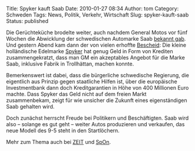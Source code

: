 Title: Spyker kauft Saab
Date: 2010-01-27 08:34
Author: tom
Category: Schweden
Tags: News, Politik, Verkehr, Wirtschaft
Slug: spyker-kauft-saab
Status: published

Die Gerüchteküche brodelte weiter, auch nachdem General Motos vor fünf
Wochen die Abwicklung der schwedischen Automarke Saab [bekannt
gab](http://www.fiket.de/2009/12/18/aus-fuer-saab/). Und gestern Abend
kam dann der von vielen erhoffte
[Bescheid](http://www.dn.se/ekonomi/gm-overens-med-spyker-om-forsaljning-1.1034037):
Die kleine holländische Edelmarke [Spyker](http://www.spykercars.nl/)
hat genug Geld in Form von Krediten zusammengekratzt, dass man GM ein
akzeptables Angebot für die Marke Saab, inklusive Fabrik in Trollhättan,
machen konnte.

Bemerkenswert ist dabei, dass die bürgerliche schwedische Regierung, die
eigentlich aus Prinzip gegen staatliche Hilfen ist, über die europäische
Investmentbank dann doch Kreditgarantien in Höhe von 400 Millionen Euro
machte. Dass Spyker das Geld nicht auf dem freien Markt zusammenbekam,
zeigt für wie unsicher die Zukunft eines eigenständigen Saab gehalten
wird.

Doch zunächst herrscht Freude bei Politikern und Beschäftigten. Saab
wird also – solange es gut geht – weiter Autos produzieren und
verkaufen, das neue Modell des 9-5 steht in den Startlöchern.

Mehr zum Thema auch bei
[ZEIT](http://www.zeit.de/wirtschaft/unternehmen/2010-01/saab-spyker-verkauf)
und
[SpOn](http://www.spiegel.de/wirtschaft/unternehmen/0,1518,674244,00.html).


